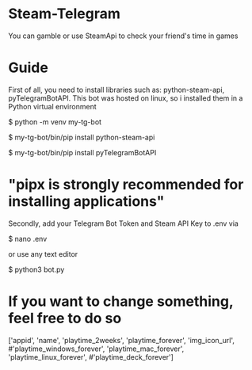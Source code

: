# Steam-Telegram
You can gamble or use SteamApi to check your friend's time in games

# Guide 
First of all, you need to install libraries such as: python-steam-api, pyTelegramBotAPI.
This bot was hosted on linux, so i installed them in a Python virtual environment

$ python -m venv my-tg-bot

$ my-tg-bot/bin/pip install python-steam-api

$ my-tg-bot/bin/pip install pyTelegramBotAPI

# "pipx is strongly recommended for installing applications"

Secondly, add your Telegram Bot Token and Steam API Key to .env via

$ nano .env

or use any text editor

$ python3 bot.py

# If you want to change something, feel free to do so
['appid', 'name', 'playtime_2weeks', 'playtime_forever', 'img_icon_url', #'playtime_windows_forever', 'playtime_mac_forever', 'playtime_linux_forever', #'playtime_deck_forever']
